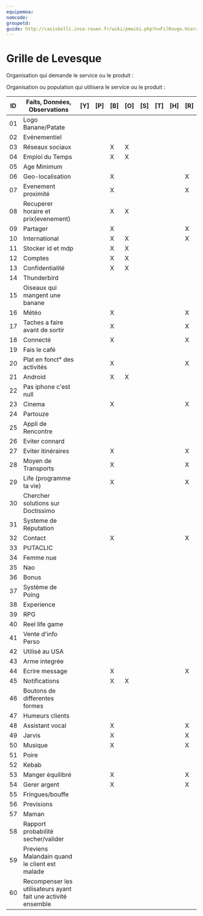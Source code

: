 ```yaml
---
equipemoa: 
nomcode: 
groupetd: 
guide: http://casisbelli.insa-rouen.fr/wiki/pmwiki.php?n=FilRouge.HierachiserBesoins
---
```


# Grille de Levesque

Organisation qui demande le service ou le produit : 

Organisation ou population qui utilisera le service ou le produit : 

| ID | Faits, Données, Observations | [Y] | [P] | [B] | [O] | [S] | [T] | [H] | [R] |
|----|------------------------------|----------|----------|--------|-------------|----------|----------|-----------|------------|
| 01 |Logo Banane/Patate            |          |          |        |             |          |          |           |            |
| 02 |Evénementiel                  |          |          |        |             |          |          |           |            |
| 03 |Réseaux sociaux               |          |          |X       |X            |          |          |           |            |
| 04 |Emploi du Temps               |          |          |X       |X            |          |          |           |            |
| 05 |Age Minimum                   |          |          |        |             |          |          |           |            |
| 06 |Geo-localisation              |          |          |X       |             |          |          |           |X           |
| 07 |Evenement proximité           |          |          |X       |             |          |          |           |X           |
| 08 |Recuperer horaire et prix(evenement)|          |           |X       |X            |          |          |           |            |
| 09 |Partager                      |          |          |X       |             |          |          |           |X           |
| 10 |International                 |          |          |X       |X            |          |          |           |X           |
| 11 |Stocker id et mdp             |          |          |X       |X            |          |          |           |            |
| 12 |Comptes                       |          |          |X       |X            |          |          |           |            |
| 13 |Confidentialité               |          |          |X       |X            |          |          |           |            |
| 14 |Thunderbird                   |          |          |        |             |          |          |           |            |
| 15 |Oiseaux qui mangent une banane|          |          |        |             |          |          |           |            |
| 16 |Météo                         |          |          |X       |             |          |          |           |X           |
| 17 |Taches a faire avant de sortir|          |          |X       |             |          |          |           |X           |
| 18 |Connecté                      |          |          |X       |             |          |          |           |X           |
| 19 |Fais le café                  |          |          |        |             |          |          |           |            |
| 20 |Plat en fonct° des activités  |          |          |X       |             |          |          |           |X           |
| 21 |Android                       |          |          |X       |X            |          |          |           |            |
| 22 |Pas iphone c'est null         |          |          |        |             |          |          |           |            |
| 23 |Cinema                        |          |          |X       |             |          |          |           |X           |
| 24 |Partouze                      |          |          |        |             |          |          |           |            |
| 25 |Appli de Rencontre            |          |          |        |             |          |          |           |            |
| 26 |Eviter connard                |          |          |        |             |          |          |           |            |
| 27 |Eviter itinéraires            |          |          |X       |             |          |          |           |X           |
| 28 |Moyen de Transports           |          |          |X       |             |          |          |           |X           |
| 29 |Life (programme ta vie)       |          |          |X       |             |          |          |           |X           |
| 30 |Chercher solutions sur Doctissimo|          |          |        |             |          |          |           |            |
| 31 |Systeme de Réputation         |          |          |        |             |          |          |           |            |
| 32 |Contact                       |          |          |X       |             |          |          |           |X           |
| 33 |PUTACLIC                      |          |          |        |             |          |          |           |            |
| 34 |Femme nue                     |          |          |        |             |          |          |           |            |
| 35 |Nao                           |          |          |        |             |          |          |           |            |
| 36 |Bonus                         |          |          |        |             |          |          |           |            |
| 37 |Système de Poing              |          |          |        |             |          |          |           |            |
| 38 |Experience                    |          |          |        |             |          |          |           |            |
| 39 |RPG                           |          |          |        |             |          |          |           |            |
| 40 |Reel life game                |          |          |        |             |          |          |           |            |
| 41 |Vente d'info Perso            |          |          |        |             |          |          |           |            |
| 42 |Utilisé au USA                |          |          |        |             |          |          |           |            |
| 43 |Arme integrée                 |          |          |        |             |          |          |           |            |
| 44 |Ecrire message                |          |          |X       |             |          |          |           |X           |
| 45 |Notifications                 |          |          |X       |X            |          |          |           |            |
| 46 |Boutons de differentes formes |          |          |        |             |          |          |           |            |
| 47 |Humeurs clients               |          |          |        |             |          |          |           |            |
| 48 |Assistant vocal               |          |          |X       |             |          |          |           |X           |
| 49 |Jarvis                        |          |          |X       |             |          |          |           |X           |
| 50 |Musique                       |          |          |X       |             |          |          |           |X           |
| 51 |Poire                         |          |          |        |             |          |          |           |            |
| 52 |Kebab                         |          |          |        |             |          |          |           |            |
| 53 |Manger équilibré              |          |          |X       |             |          |          |           |X           |
| 54 |Gerer argent                  |          |          |X       |             |          |          |           |X           |
| 55 |Fringues/bouffe               |          |          |        |             |          |          |           |            |
| 56 |Previsions                    |          |          |        |             |          |          |           |            |
| 57 |Maman                         |          |          |        |             |          |          |           |            |
| 58 |Rapport probabilité secher/valider|          |          |        |             |          |          |           |            |
| 59 |Previens Malandain quand le client est malade|          |          |        |             |          |          |           |            |
| 60 |Recompenser les utilisateurs ayant fait une activité ensemble|          |          |        |             |          |          |           |            |
